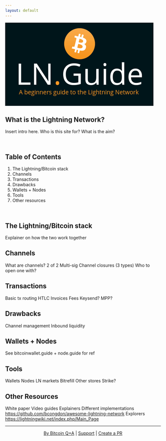 ```yaml
---
layout: default
---
```


[![bitcoinerheader](https://raw.githubusercontent.com/BitcoinQnA/ln-guide/master/assets/images/LNG3.png)](https:/ln.guide/)

## What is the Lightning Network?

Insert intro here.
Who is this site for?
What is the aim?

<br/>

## Table of Contents 

1.  The Lightning/Bitcoin stack
2.  Channels
3.  Transactions
4.  Drawbacks
5.  Wallets + Nodes
6.  Tools
7.  Other resources

<br/>


## The Lightning/Bitcoin stack

Explainer on how the two work together

## Channels

What are channels?
2 of 2 Multi-sig
Channel closures (3 types)
Who to open one with?


##  Transactions

Basic tx routing
HTLC
Invoices
Fees
Keysend?
MPP?

##  Drawbacks

Channel management
Inbound liquidity

##  Wallets + Nodes

See bitcoinwallet.guide + node.guide for ref

##  Tools

Wallets
Nodes
LN markets
Bitrefill
Other stores
Strike?


##  Other Resources

White paper
Video guides
Explainers
Different implementations
https://github.com/bcongdon/awesome-lightning-network
Explorers
https://lightningwiki.net/index.php/Main_Page


***

<p align="center">
  <a href="https://twitter.com/BitcoinQ_A">By Bitcoin Q+A</a> |
  <a href="https://btcpayjungle.com/apps/2Rj7Z4rAJhczJtVjr6B8eKAJLLy3/pos">Support</a> |
  <a href="https://github.com/BitcoinQnA/ln-guide">Create a PR</a>
  <br><br>
</p>
